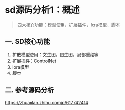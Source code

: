 # sd源码分析1：概述
>四大核心功能：模型使用，扩展插件，lora模型，脚本

## 一. SD核心功能
1. 扩散模型使用：文生图，图生图，局部重绘等
2. 扩展插件：ControlNet
3. lora模型
4. 脚本

## 二. 参考源码分析
https://zhuanlan.zhihu.com/p/617742414
